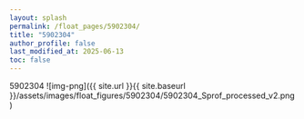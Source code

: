 ```yaml
---
layout: splash
permalink: /float_pages/5902304/
title: "5902304"
author_profile: false
last_modified_at: 2025-06-13
toc: false
---
```

 
5902304
![img-png]({{ site.url }}{{ site.baseurl }}/assets/images/float_figures/5902304/5902304_Sprof_processed_v2.png)